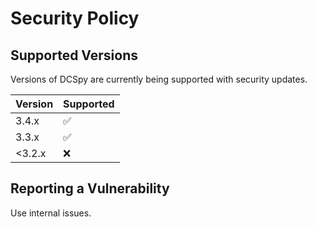 # Security Policy

## Supported Versions

Versions of DCSpy are currently being supported with security updates.

| Version | Supported          |
|---------|--------------------|
| 3.4.x   | :white_check_mark: |
| 3.3.x   | :white_check_mark: |
| <3.2.x  | :x:                |

## Reporting a Vulnerability

Use internal issues.
